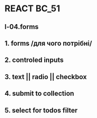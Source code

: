 # REACT BC_51

## l-04.forms

## 1. forms /для чого потрібні/
## 2. controled inputs
## 3. text || radio || checkbox
## 4. submit to collection
## 5. select for todos filter
